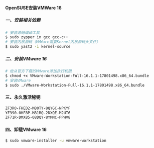 #### OpenSUSE安装VMWare 16
##### 一、安装相关依赖
```bash
# 安装源码编译工具
$ sudo zypper in gcc gcc-c++
# 安装内核源码（VMWare需要Kernel内核源码头文件）
$ sudo yast2 -i kernel-source
```

##### 二、安装VMware 16
```bash
# 给从官方下载的VMware添加执行权限
$ chmod +x VMware-Workstation-Full-16.1.1-17801498.x86_64.bundle
# 安装VMware
$ sudo ./VMware-Workstation-Full-16.1.1-17801498.x86_64.bundle
```

#### 三、永久激活秘钥
```bash
ZF3R0-FHED2-M80TY-8QYGC-NPKYF
YF390-0HF8P-M81RQ-2DXQE-M2UT6
ZF71R-DMX85-08DQY-8YMNC-PPHV8
```

#### 四、卸载VMware 16
```bash
$ sudo vmware-installer -u vmware-workstation
```
